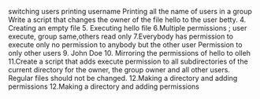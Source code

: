 switching users
printing username
 Printing all the name of users in a group
 Write a script that changes the owner of the file hello to the user betty.
 4. Creating an empty file
 5. Executing hello file
 6.Multiple permissions ; user execute, group same,others read only
 7.Everybody has permission to execute only
no permission to anybody but the other user
Permission to only other users
 9. John Doe
 10. Mirroring the permissions of hello to olleh
 11.Create a script that adds execute permission to all subdirectories of the current directory for the owner, the group owner and all other users. Regular files should not be changed.
 12.Making a directory and adding permissions
 12.Making a directory and adding permissions
